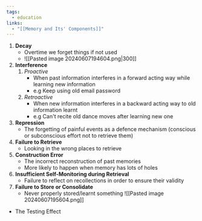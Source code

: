 ```yaml
---
tags:
  - education
links:
  - "[[Memory and Its' Components]]"
---
```

1. **Decay**
	- Overtime we forget things if not used
	- ![[Pasted image 20240607194604.png|300]]
1. **Interference**
	1. *Proactive*
		- When past information interferes in a forward acting way while learning new information
		- e.g Keep using old email password
	2. *Retroactive*
		- When new information interferes in a backward acting way to old information learnt
		- e.g Can't recite old dance moves after learning new one
2. **Repression**
	- The forgetting of painful events as a defence mechanism (conscious or subconscious effort not to retrieve them)
3. **Failure to Retrieve**
	- Looking in the wrong places to retrieve
4. **Construction Error**
	- The incorrect reconstruction of past memories
	- More likely to happen when memory has lots of holes
5. **Insufficient Self-Monitoring during Retrieval**
	- Failure to reflect on recollections in order to ensure their validity
6. **Failure to Store or Consolidate**
	- Never properly stored/learnt something
![[Pasted image 20240607195604.png]]
- The Testing Effect